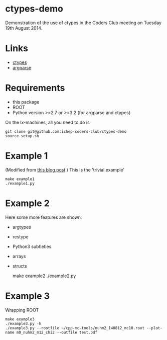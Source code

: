 ctypes-demo
===========

Demonstration of the use of ctypes in the Coders Club meeting on Tuesday 19th 
August 2014.

Links
=====
* [ctypes](https://docs.python.org/2.7/library/ctypes.html#module-ctypes)
* [argparse](https://docs.python.org/2.7/library/argparse.html)

Requirements
============

* this package
* ROOT
* Python version >=2.7 or >=3.2 (for argparse and ctypes)

On the lx-machines, all you need to do is

    git clone git@github.com:ichep-coders-club/ctypes-demo
    source setup.sh

Example 1
=========

(Modified from [this blog post](http://blog.prashanthellina.com/2008/01/07/interfacing-python-with-c-using-ctypes/) )
This is the 'trivial example'

    make example1
    ./example1.py

Example 2
=========

Here some more features are shown:

* argtypes
* restype
* Python3 subtleties
* arrays
* structs


    make example2
    ./example2.py
    
    

Example 3
=========

Wrapping ROOT

    make example3
    ./example3.py -h
    ./example3.py --rootfile ~/cpp-mc-tools/nuhm2_140812_mc10.root --plot-name m0_nuhm2_m12_chi2 --outfile test.pdf 
